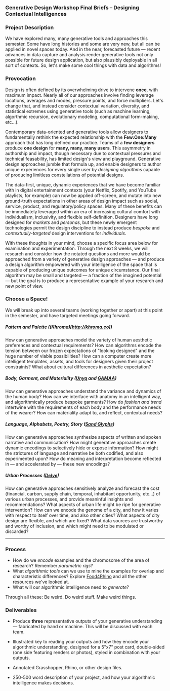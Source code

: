 ### Generative Design Workshop Final Briefs – Designing Contextual Intelligences

### Project Description

We have explored many, many generative tools and approaches this semester. Some have long histories and some are very new, but all can be applied in novel spaces today. And in the near, forecasted future — recent advances in data capture and analysis render generative tools not only possible for future design application, but also plausibly deployable in all sort of contexts. So, let's make some cool things with data and algorithms!

### Provocation

Design is often defined by its overwhelming drive to intervene **once**, with maximum impact. Nearly all of our approaches involve finding leverage locations, averages and modes, pressure points, and force multipliers. Let's change that, and instead consider contextual variation, diversity, and statistical extremes using generative tools (such as machine learning, algorthmic recursion, evolutionary modeling, computational form-making, etc...).

Contemporary data-oriented and generative tools allow designers to fundamentally rethink the expected relationship with the **Few:One:Many** approach that has long defined our practice. Teams of a **few designers** produce **one design** for **many, many, many users**. This asymmetry in authorship and impact, though necessary due to contextual pressures and technical feasability, has limited design's view and playground. Generative design approaches jumble that formula up, and enable designers to author unique experiences for every single user by *designing algorithms* capable of producing limitless constellations of potential designs. 

The data-first, unique, dynamic experiences that we have become familiar with in digital entertainment contexts (your Netflix, Spotify, and YouTube playlists, for example) can now be applied off-screen, and mutate into new ground-truth expectations in other areas of design impact such as social, service, product, and regulatory/policy spaces. Many of these benefits can be immediately leveraged within an era of increasing cultural comfort with individualism, inclusivity, and flexible self-definition. Designers have long designed for *markets* and *personas*, but these newly emergent technologies permit the design discipline to instead produce *bespoke* and *contextually-targeted* design interventions for *individuals*.

With these thoughts in your mind, choose a specific focus area below for examination and experimentation. Through the next 8 weeks, we will research and consider how the notated questions and more would be approached from a variety of generative design approaches — and produce a design algorithm empowered with your intelligence of the space that is capable of producing unique outcomes for unique circumstance. Our final algorithm may be small and targeted — a fraction of the imagined potential — but the goal is to produce a representative example of your research and new point of view.


### Choose a Space!
We will break up into several teams (working together or apart) at this point in the semester, and have targeted meetings going forward.

##### Pattern and Palette ((Khroma)[http://khroma.co])
How can generative approaches model the variety of human aesthetic preferences and contextual requirements? How can algorithms encode the tension between our frozen expectations of "looking designed" and the huge number of viable possibilities? How can a computer create more intelligent templates, assets, and tools for designers given their project constraints? What about cultural differences in aesthetic expectation?

##### Body, Garment, and Materiality ([Unyq](http://unyq.com/en-language/home-en/) and [GAMAA](https://gamma.umd.edu/researchdirections/virtualtryon/garmentgeneration/))
How can generative approaches understand the variance and dynamics of the human body? How can we interface with anatomy in an intelligent way, and algorithmically produce bespoke garments? How do *fashion and trend* intertwine with the requirements of each body and the performance needs of the wearer? How can materiality adapt to, and reflect, contextual needs?

##### Language, Alphabets, Poetry, Story ([Sand Glyphs](https://inconvergent.net/generative/sand-glyphs/))
How can generative approaches synthesize aspects of written and spoken narrative and communication? How might generative approaches create dynamic encodings to selectively hide or expose information? How might the strictures of language and narrative be both codified, and also experimented upon? How do meaning and interpretation become reflected in — and accelerated by — these new encodings?

##### Urban Processes ([Delve](https://hello.delve.sidewalklabs.com))
How can generative approaches sensitively analyze and forecast the cost (financial, carbon, supply chain, temporal, inhabitant opportunity, etc...) of various urban processes, and provide meaninful insights and recommendations? What aspects of urban life might be ripe for generative intervention? How can we encode the genome of a city, and how it varies with respect to itself over time, and also other cities? What aspects of city design are flexible, and which are fixed? What data sources are trustworthy and worthy of inclusion, and which might need to be modulated or discarded? 

-----

### Process
- How do we *encode* examples and the chromosome of the area of research? Remember *parametric rigs*?
- What *algorithmic tools* can we use to mine the examples for overlap and characteristic differences? Explore [Food4Rhino](https://www.food4rhino.com) and all the other resources we've looked at.
- What will our algorithmic intelligence need to *generate*?

Through all these: Be weird. Do weird stuff. Make weird things. 

### Deliverables

- Produce **three** representative outputs of your generative understanding — fabricated by hand or machine. This will be discussed with each team.

- Illustrated key to reading your outputs and how they encode your algorithmic understanding, designed for a 5"x7" post card, double-sided (one side featuring renders or photos), styled in combination with your outputs.

- Annotated Grasshopper, Rhino, or other design files.

- 250-500 word description of your project, and how your algorithmic intelligence makes decisions.